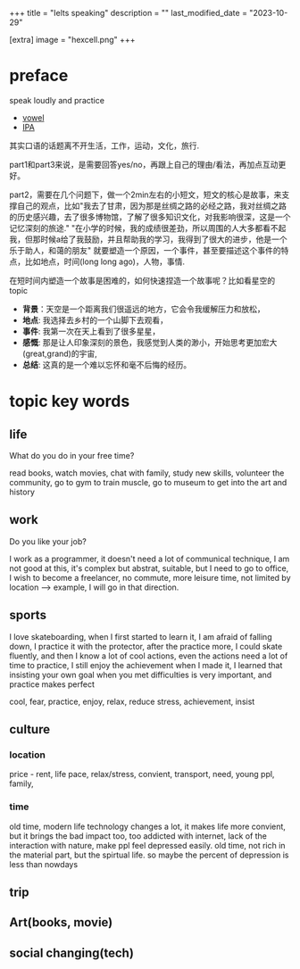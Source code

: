 +++
title = "Ielts speaking"
description = ""
last_modified_date = "2023-10-29"

[extra]
image = "hexcell.png"
+++

# preface

speak loudly and practice
- [vowel](https://www.youtube.com/watch?v=jaRcbpN_KlM&list=PLrqHrGoMJdTQ__1eH4a5EW43NQvDuRjnr&index=14)
- [IPA](https://www.youtube.com/watch?v=b_qcAuHhJIc&list=PL76E3034895AF6FF4)

其实口语的话题离不开生活，工作，运动，文化，旅行.

part1和part3来说，是需要回答yes/no，再跟上自己的理由/看法，再加点互动更好。

part2，需要在几个问题下，做一个2min左右的小短文，短文的核心是故事，来支撑自己的观点，比如"我去了甘肃，因为那是丝绸之路的必经之路，我对丝绸之路的历史感兴趣，去了很多博物馆，了解了很多知识文化，对我影响很深，这是一个记忆深刻的旅途." "在小学的时候，我的成绩很差劲，所以周围的人大多都看不起我，但那时候a给了我鼓励，并且帮助我的学习，我得到了很大的进步，他是一个乐于助人，和蔼的朋友" 就要塑造一个原因，一个事件，甚至要描述这个事件的特点，比如地点，时间(long long ago)，人物，事情.

在短时间内塑造一个故事是困难的，如何快速捏造一个故事呢？比如看星空的topic
- **背景**：天空是一个距离我们很遥远的地方，它会令我缓解压力和放松，
- **地点**: 我选择去乡村的一个山脚下去观看，
- **事件**: 我第一次在天上看到了很多星星，
- **感慨**: 那是让人印象深刻的景色，我感觉到人类的渺小，开始思考更加宏大(great,grand)的宇宙,
- **总结**: 这真的是一个难以忘怀和毫不后悔的经历。


# topic key words

## life

What do you do in your free time?

read books, watch movies, chat with family, study new skills, volunteer the community, go to gym to train muscle,
go to museum to get into the art and history

## work

Do you like your job?

I work as a programmer, it doesn't need a lot of communical technique, I am not good at this, it's complex but abstrat, suitable, but I need to go to office, I wish to become a freelancer, no commute, more leisure time, not limited by location --> example, I will go in that direction.

## sports

I love skateboarding, when I first started to learn it, I am afraid of falling down, I practice it with the protector, after the practice more, I could skate fluently, and then I know a lot of cool actions, even the actions need a lot of time to practice, I still enjoy the achievement when I made it, I learned that insisting your own goal when you met difficulties is very important, and practice makes perfect

cool, fear, practice, enjoy, relax, reduce stress, achievement, insist

## culture

### location

price - rent, life pace, relax/stress, convient, transport, need, young ppl, family,

### time

old time, modern life
technology changes a lot, it makes life more convient, but it brings the bad impact too, too addicted with internet, lack of the interaction with nature, make ppl feel depressed easily.
old time, not rich in the material part, but the spirtual life. so maybe the percent of depression is less than nowdays

## trip

## Art(books, movie)


## social changing(tech)
